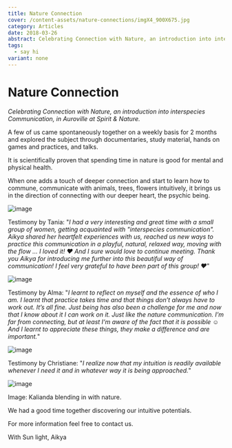 ```yaml
---
title: Nature Connection
cover: /content-assets/nature-connections/imgX4_900X675.jpg
category: Articles
date: 2018-03-26
abstract: Celebrating Connection with Nature, an introduction into interspecies Communication, in Auroville at Spirit & Nature.
tags:
  - say hi
variant: none
---
```


# Nature Connection

_Celebrating Connection with Nature, an introduction into interspecies Communication, in Auroville at Spirit & Nature._

A few of us came spontaneously together on a weekly basis for 2 months and explored the subject through documentaries, study material, hands on games and practices, and talks.

It is scientifically proven that spending time in nature is good for mental and physical health.

When one adds a touch of deeper connection and start to learn how to commune, communicate with animals, trees, flowers intuitively, it brings us in the direction of connecting with our deeper heart, the psychic being.

![image](/content-assets/nature-connections/imgX3_900X675.jpg)

Testimony by Tania: "_I had a very interesting and great time with a small group of women, getting acquainted with "interspecies communication". Aikya shared her heartfelt experiences with us, reached us new ways to practice this communication in a playful, natural, relaxed way, moving with the flow ... I loved it! ❤ And I sure would love to continue meeting. Thank you Aikya for introducing me further into this beautiful way of communication! I feel very grateful to have been part of this group! ❤_"

![image](/content-assets/nature-connections/imgX4_900X675.jpg)

Testimony by Alma: "_I learnt to reflect on myself and the essence of who I am. I learnt that practice takes time and that things don’t always have to work out. It’s all fine. Just being has also been a challenge for me and now that I know about it I can work on it. Just like the nature communication. I’m far from connecting, but at least I‘m aware of the fact that it is possible ☺ And I learnt to appreciate these things, they make a difference and are important._"

![image](/content-assets/nature-connections/imgX1_900X675.jpg)

Testimony by Christiane: "_I realize now that my intuition is readily available whenever I need it and in whatever way it is being approached._"

![image](/content-assets/nature-connections/imgX2_900X675.jpg)

Image: Kalianda blending in with nature.

We had a good time together discovering our intuitive potentials.

For more information feel free to contact us.

With Sun light, Aikya

